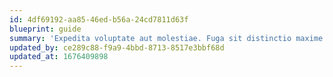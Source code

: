```yaml
---
id: 4df69192-aa85-46ed-b56a-24cd7811d63f
blueprint: guide
summary: 'Expedita voluptate aut molestiae. Fuga sit distinctio maxime eum. Consequatur ad quidem optio quibusdam nobis. Est consequuntur sit eveniet ipsa ducimus et qui.'
updated_by: ce289c88-f9a9-4bbd-8713-8517e3bbf68d
updated_at: 1676409898
---
```

